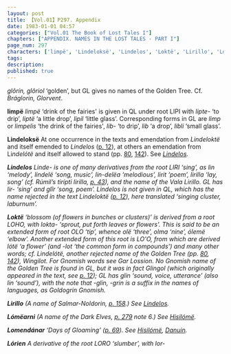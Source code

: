 ```yaml
---
layout: post
title: 【Vol.01】P297. Appendix
date: 1983-01-01 04:57
categories: ["Vol.01 The Book of Lost Tales I"]
chapters: ["APPENDIX. NAMES IN THE LOST TALES - PART I"]
page_num: 297
characters: ['limpë', 'Lindeloksë', 'Lindelos', 'Loktë', 'Lirillo', 'Lómëarni', 'Lomendánar', 'Lórien']
tags: 
description: 
published: true
---
```


<p style="text-indent: 0;">
<I>glôrín, glôriol</I> ‘golden’, but GL gives no names of the Golden Tree. Cf. <I>Bráglorin, Glorvent</I>.
</p>

<B>limpë</B>  <I>limpë</I> ‘drink of the fairies' is given in QL under root LIPI with <I>lipte-</I> ‘to drip’, <I>liptë</I> ‘a little drop’, <I>lipil</I> ‘little glass’. Corresponding forms in GL are <I>limp</I> or <I>limpelis</I> ‘the drink of the fairies', <I>lib-</I> ‘to drip’, <I>lib</I> ‘a drop’, <I>libli</I> ‘small glass’.

<B>Lindeloksë</B>  At one occurrence in the texts and emendation from <I>Lindeloktë</I> and itself emended to <I>Lindelos</I> ([p. 12]({{site.baseurl}}/vol01-p12)), at others an emendation from Li<I>ndelótë</I> and itself allowed to stand (pp. [80]({{site.baseurl}}/vol01-p80), [142]({{site.baseurl}}/vol01-p142)). See <I>[Lindelos]({{site.baseurl}}/characters#Lindelos</I>).

<B>Lindelos</B>   <I>Linde-</I> is one of many derivatives from the root LIRI ‘sing’, as lin ‘melody’, <I>lindelë</I> ‘song, music’, <I>lin-delëa</I> ‘melodious’, <I>lirit</I> ‘poem’, <I>lirilla</I> ‘lay, song’ (cf. Rúmil’s <I>tirípti lirilla</I>, [p. 43]({{site.baseurl}}/vol01-p43)), and the name of the Vala <I>Lirillo</I>. GL has <I>lir-</I> ‘sing’ and <I>glîr</I> ‘song, poem’. <I>Lindelos</I> is not given in QL, which has the name rejected in the text <I>Lindeloktë</I> ([p. 12]({{site.baseurl}}/vol01-p12)), here translated ‘singing cluster, laburnum’.

<B>Loktë</B> ‘blossom (of flowers in bunches or clusters)’ is derived from a root LOHO, with <I>lokta-</I> ‘sprout, put forth leaves or flowers'. This is said to be an extended form of root OLO ‘tip’, whence <I>olë</I> ‘three’, <I>olma</I> ‘nine’, <I>ólemë</I> ‘elbow’. Another extended form of this root is LO'O, from which are derived <I>lótë</I> ‘a flower’ (and <I>-lot</I> ‘the common form in compounds') and many other words; cf. <I>Lindelótë</I>, another rejected name of the Golden Tree (pp. [80]({{site.baseurl}}/vol01-p80), [142]({{site.baseurl}}/vol01-p142)), <I>Wingilot</I>. For Gnomish words see <I>Gar Lossion</I>. No Gnomish name of the Golden Tree is found in GL, but it was in fact <I>Glingol</I> (which originally appeared in the text, see [p. 12]({{site.baseurl}}/vol01-p12)); GL has <I>glin</I> ‘sound, voice, utterance’ (also lin ‘sound’), with the note that <I>-glin, -grin</I> is a suffix in the names of languages, as <I>Goldogrin</I> Gnomish.

<B>Lirillo</B>   (A name of Salmar-Noldorin, [p. 158]({{site.baseurl}}/vol01-p158).) See <I>[Lindelos]({{site.baseurl}}/characters#Lindelos</I>).

<B>Lómëarni</B>  (A name of the Dark Elves, [p. 279]({{site.baseurl}}/vol01-p279) note 6.) See <I>[Hisilómë]({{site.baseurl}}/characters#Hisilómë</I>).

<B>Lomendánar</B>  ‘Days of Gloaming’ ([p. 69]({{site.baseurl}}/vol01-p69)). See <I>[Hisilómë]({{site.baseurl}}/characters#Hisilómë), [Danuin]({{site.baseurl}}/characters#Danuin</I>).

<B>Lórien</B>  A derivative of the root LORO ‘slumber’, with <I>lor-</I>

